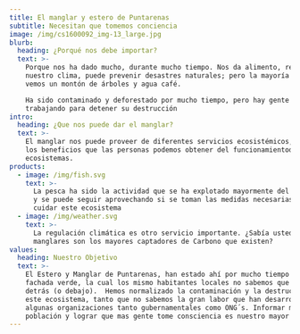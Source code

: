 ```yaml
---
title: El manglar y estero de Puntarenas
subtitle: Necesitan que tomemos conciencia
image: /img/cs1600092_img-13_large.jpg
blurb:
  heading: ¿Porqué nos debe importar?
  text: >-
    Porque nos ha dado mucho, durante mucho tiempo. Nos da alimento, regula
    nuestro clima, puede prevenir desastres naturales; pero la mayoría solo
    vemos un montón de árboles y agua café.

    Ha sido contaminado y deforestado por mucho tiempo, pero hay gente
    trabajando para detener su destrucción
intro:
  heading: ¿Que nos puede dar el manglar?
  text: >-
    El manglar nos puede proveer de diferentes servicios ecosistémicos, que son
    los beneficios que las personas podemos obtener del funcionamientode los
    ecosistemas.
products:
  - image: /img/fish.svg
    text: >-
      La pesca ha sido la actividad que se ha explotado mayormente del manglar,
      y se puede seguir aprovechando si se toman las medidas necesarias para
      cuidar este ecosistema
  - image: /img/weather.svg
    text: >-
      La regulación climática es otro servicio importante. ¿Sabía usted que los
      manglares son los mayores captadores de Carbono que existen?
values:
  heading: Nuestro Objetivo
  text: >-
    El Estero y Manglar de Puntarenas, han estado ahí por mucho tiempo como una
    fachada verde, la cual los mismo habitantes locales no sabemos que pasa
    detrás (o debajo).  Hemos normalizado la contaminación y la destrucción de
    este ecosistema, tanto que no sabemos la gran labor que han desarrollado
    algunas organizaciones tanto gubernamentales como ONG´s. Informar mas a la
    población y lograr que mas gente tome consciencia es nuestro mayor objetivo.
---
```


